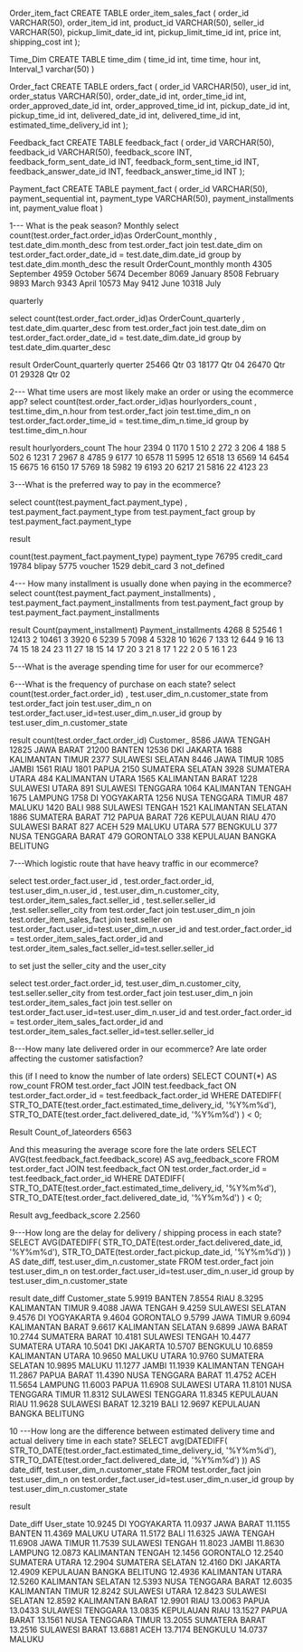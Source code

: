 Order_item_fact 
CREATE TABLE order_item_sales_fact (
    order_id VARCHAR(50),
    order_item_id int,
    product_id VARCHAR(50),
    seller_id VARCHAR(50),
    pickup_limit_date_id int,
    pickup_limit_time_id int,
    price int,
    shipping_cost int
);


Time_Dim
CREATE TABLE time_dim (
    time_id int,
    time time,
    hour  int,
    Interval_1 varchar(50)
)








Order_fact
CREATE TABLE orders_fact (
    order_id VARCHAR(50),
    user_id int,
    order_status VARCHAR(50),
    order_date_id int,
    order_time_id int,
    order_approved_date_id int,
    order_approved_time_id int,
    pickup_date_id int,
    pickup_time_id int,
    delivered_date_id int,
    delivered_time_id int,
    estimated_time_delivery_id int
);

Feedback_fact
CREATE TABLE feedback_fact (
    order_id VARCHAR(50),
    feedback_id VARCHAR(50),
    feedback_score INT,
    feedback_form_sent_date_id INT,
    feedback_form_sent_time_id INT,
    feedback_answer_date_id INT,
    feedback_answer_time_id INT
);



Payment_fact
CREATE TABLE payment_fact (
    order_id VARCHAR(50),
    payment_sequential int,
    payment_type VARCHAR(50),
    payment_installments int,
    payment_value float
)






















1--- What is the peak season?
Monthly 
select count(test.order_fact.order_id)as OrderCount_monthly , test.date_dim.month_desc 
from 
	test.order_fact 
join 
	test.date_dim
on test.order_fact.order_date_id = test.date_dim.date_id
group by 
	test.date_dim.month_desc
the result
OrderCount_monthly	month
4305	September
4959	October
5674	December
8069	January
8508	February
9893	March
9343	April
10573	May
9412	June
10318	July






quarterly

select count(test.order_fact.order_id)as OrderCount_quarterly , test.date_dim.quarter_desc 
from 
	test.order_fact 
join 
	test.date_dim
on test.order_fact.order_date_id = test.date_dim.date_id
group by 
	test.date_dim.quarter_desc


result
OrderCount_quarterly	querter
25466	Qtr 03
18177	Qtr 04
26470	Qtr 01
29328	Qtr 02









2--- What time users are most likely make an order or using the ecommerce app?
select count(test.order_fact.order_id)as hourlyorders_count , test.time_dim_n.hour 
from 
	test.order_fact
join 
	test.time_dim_n
on
	test.order_fact.order_time_id = test.time_dim_n.time_id
group by 
	test.time_dim_n.hour

result
hourlyorders_count	The hour 
2394	0
1170	1
510	2
272	3
206	4
188	5
502	6
1231	7
2967	8
4785	9
6177	10
6578	11
5995	12
6518	13
6569	14
6454	15
6675	16
6150	17
5769	18
5982	19
6193	20
6217	21
5816	22
4123	23

























3---What is the preferred way to pay in the ecommerce?

select count(test.payment_fact.payment_type) , test.payment_fact.payment_type
from 
	test.payment_fact
group by 
	test.payment_fact.payment_type

result


count(test.payment_fact.payment_type)	payment_type
76795	credit_card
19784	blipay
5775	voucher
1529	debit_card
3	not_defined











4--- How many installment is usually done when paying in the ecommerce?
select count(test.payment_fact.payment_installments) , test.payment_fact.payment_installments
from 
	test.payment_fact
group by 
	test.payment_fact.payment_installments

result
Count(payment_installment)	Payment_installments
4268	8
52546	1
12413	2
10461	3
3920	6
5239	5
7098	4
5328	10
1626	7
133	12
644	9
16	13
74	15
18	24
23	11
27	18
15	14
17	20
3	21
8	17
1	22
2	0
5	16
1	23



















5---What is the average spending time for user for our ecommerce?

6---What is the frequency of purchase on each state?
select count(test.order_fact.order_id) , test.user_dim_n.customer_state
from 
	test.order_fact
join 
	test.user_dim_n
on 
	test.order_fact.user_id=test.user_dim_n.user_id
group by 
	 test.user_dim_n.customer_state


result
count(test.order_fact.order_id)	Customer_
8586	JAWA TENGAH
12825	JAWA BARAT
21200	BANTEN
12536	DKI JAKARTA
1688	KALIMANTAN TIMUR
2377	SULAWESI SELATAN
8446	JAWA TIMUR
1085	JAMBI
1561	RIAU
1801	PAPUA
2150	SUMATERA SELATAN
3928	SUMATERA UTARA
484	KALIMANTAN UTARA
1565	KALIMANTAN BARAT
1228	SULAWESI UTARA
891	SULAWESI TENGGARA
1064	KALIMANTAN TENGAH
1675	LAMPUNG
1758	DI YOGYAKARTA
1256	NUSA TENGGARA TIMUR
487	MALUKU
1420	BALI
988	SULAWESI TENGAH
1521	KALIMANTAN SELATAN
1886	SUMATERA BARAT
712	PAPUA BARAT
726	KEPULAUAN RIAU
470	SULAWESI BARAT
827	ACEH
529	MALUKU UTARA
577	BENGKULU
377	NUSA TENGGARA BARAT
479	GORONTALO
338	KEPULAUAN BANGKA BELITUNG



7---Which logistic route that have heavy traffic in our ecommerce?

select test.order_fact.user_id , test.order_fact.order_id,
	test.user_dim_n.user_id , test.user_dim_n.customer_city,
	test.order_item_sales_fact.seller_id , test.seller.seller_id ,test.seller.seller_city
from 
	test.order_fact
join
	test.user_dim_n
join
	test.order_item_sales_fact
join
	test.seller
on 
	test.order_fact.user_id=test.user_dim_n.user_id
and 
	test.order_fact.order_id = test.order_item_sales_fact.order_id
and 
	test.order_item_sales_fact.seller_id=test.seller.seller_id



to set just the seller_city and the user_city 

select test.order_fact.order_id,
	test.user_dim_n.customer_city,
	test.seller.seller_city
from 
	test.order_fact
join
	test.user_dim_n
join
	test.order_item_sales_fact
join
	test.seller
on 
	test.order_fact.user_id=test.user_dim_n.user_id
and 
	test.order_fact.order_id = test.order_item_sales_fact.order_id
and 
	test.order_item_sales_fact.seller_id=test.seller.seller_id

8---How many late delivered order in our ecommerce? Are late order affecting the customer satisfaction?


this (if I need to know the number of late orders)
SELECT 
    COUNT(*) AS row_count
FROM 
    test.order_fact
JOIN 
    test.feedback_fact 
    ON test.order_fact.order_id = test.feedback_fact.order_id
WHERE 
    DATEDIFF(
        STR_TO_DATE(test.order_fact.estimated_time_delivery_id, '%Y%m%d'),
        STR_TO_DATE(test.order_fact.delivered_date_id, '%Y%m%d')
    ) < 0;

Result
Count_of_lateorders
6563

And this measuring the average score fore the late orders 
SELECT 
    AVG(test.feedback_fact.feedback_score) AS avg_feedback_score
FROM 
    test.order_fact
JOIN 
    test.feedback_fact 
    ON test.order_fact.order_id = test.feedback_fact.order_id
WHERE 
    DATEDIFF(
        STR_TO_DATE(test.order_fact.estimated_time_delivery_id, '%Y%m%d'),
        STR_TO_DATE(test.order_fact.delivered_date_id, '%Y%m%d')
    ) < 0;

Result
avg_feedback_score
2.2560

9---How long are the delay for delivery / shipping process in each state?
SELECT AVG(DATEDIFF(
    STR_TO_DATE(test.order_fact.delivered_date_id, '%Y%m%d'),
    STR_TO_DATE(test.order_fact.pickup_date_id, '%Y%m%d'))
) AS date_diff,
test.user_dim_n.customer_state 
FROM test.order_fact
join test.user_dim_n
on test.order_fact.user_id=test.user_dim_n.user_id
group by test.user_dim_n.customer_state

result
date_diff	Customer_state
5.9919	BANTEN
7.8554	RIAU
8.3295	KALIMANTAN TIMUR
9.4088	JAWA TENGAH
9.4259	SULAWESI SELATAN
9.4576	DI YOGYAKARTA
9.4604	GORONTALO
9.5799	JAWA TIMUR
9.6094	KALIMANTAN BARAT
9.6617	KALIMANTAN SELATAN
9.6899	JAWA BARAT
10.2744	SUMATERA BARAT
10.4181	SULAWESI TENGAH
10.4477	SUMATERA UTARA
10.5041	DKI JAKARTA
10.5707	BENGKULU
10.6859	KALIMANTAN UTARA
10.9650	MALUKU UTARA
10.9760	SUMATERA SELATAN
10.9895	MALUKU
11.1277	JAMBI
11.1939	KALIMANTAN TENGAH
11.2867	PAPUA BARAT
11.4390	NUSA TENGGARA BARAT
11.4752	ACEH
11.5654	LAMPUNG
11.6003	PAPUA
11.6908	SULAWESI UTARA
11.8101	NUSA TENGGARA TIMUR
11.8312	SULAWESI TENGGARA
11.8345	KEPULAUAN RIAU
11.9628	SULAWESI BARAT
12.3219	BALI
12.9697	KEPULAUAN BANGKA BELITUNG



10 ---How long are the difference between estimated delivery time and actual delivery time in each state?
SELECT avg(DATEDIFF(
    STR_TO_DATE(test.order_fact.estimated_time_delivery_id, '%Y%m%d'),
    STR_TO_DATE(test.order_fact.delivered_date_id, '%Y%m%d')
)) AS date_diff,
test.user_dim_n.customer_state
FROM test.order_fact
join test.user_dim_n
on test.order_fact.user_id=test.user_dim_n.user_id
group by test.user_dim_n.customer_state

result

Date_diff 	 User_state 
10.9245	DI YOGYAKARTA
11.0937	JAWA BARAT
11.1155	BANTEN
11.4369	MALUKU UTARA
11.5172	BALI
11.6325	JAWA TENGAH
11.6908	JAWA TIMUR
11.7539	SULAWESI TENGAH
11.8023	JAMBI
11.8630	LAMPUNG
12.0873	KALIMANTAN TENGAH
12.1456	GORONTALO
12.2540	SUMATERA UTARA
12.2904	SUMATERA SELATAN
12.4160	DKI JAKARTA
12.4909	KEPULAUAN BANGKA BELITUNG
12.4936	KALIMANTAN UTARA
12.5260	KALIMANTAN SELATAN
12.5393	NUSA TENGGARA BARAT
12.6035	KALIMANTAN TIMUR
12.8242	SULAWESI UTARA
12.8423	SULAWESI SELATAN
12.8592	KALIMANTAN BARAT
12.9901	RIAU
13.0063	PAPUA
13.0433	SULAWESI TENGGARA
13.0835	KEPULAUAN RIAU
13.1527	PAPUA BARAT
13.1561	NUSA TENGGARA TIMUR
13.2055	SUMATERA BARAT
13.2516	SULAWESI BARAT
13.6881	ACEH
13.7174	BENGKULU
14.0737	MALUKU

